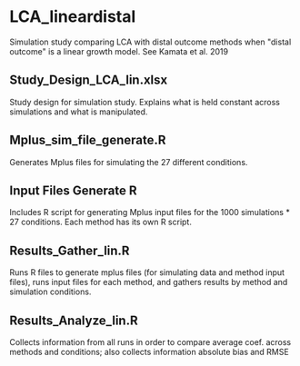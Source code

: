 # LCA_lineardistal
Simulation study comparing LCA with distal outcome methods when "distal outcome" is a linear growth model. See Kamata et al. 2019 

## Study_Design_LCA_lin.xlsx 
Study design for simulation study. Explains what is held constant across simulations and what is manipulated. 

## Mplus_sim_file_generate.R 
Generates Mplus files for simulating the 27 different conditions.

## Input Files Generate R
Includes R script for generating Mplus input files for the 1000 simulations * 27 conditions. Each method has its own R script. 

## Results_Gather_lin.R
Runs R files to generate mplus files (for simulating data and method input files), runs input files for each method, and gathers results by method and simulation conditions.

## Results_Analyze_lin.R
Collects information from all runs in order to compare average coef. across methods and conditions; also collects information absolute bias and RMSE